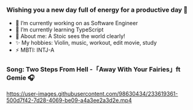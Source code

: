 ### Wishing you a new day full of energy for a productive day 👋

- 🔭 I’m currently working on as Software Engineer
- 🌱 I’m currently learning TypeScript
- 💬 About me: A Stoic sees the world clearly!
- ✨ My hobbies: Violin, music, workout, edit movie, study 
- ⚡  MBTI: INTJ-A 

### Song: Two Steps From Hell -「Away With Your Fairies」ft Gemie <CRISIS OST> 🎧

https://user-images.githubusercontent.com/98630434/233619361-500d7f42-7d28-4069-be09-a4a3ee2a3d2e.mp4

